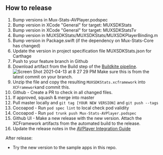 ## How to release
1. Bump versions in Mux-Stats-AVPlayer.podspec
1. Bump version in XCode "General" for target: MUXSDKStats
1. Bump version in XCode "General" for target: MUXSDKStatsTv
1. Bump version in MUXSDKStats/MUXSDKStats/MUXSDKPlayerBinding.m
1. Bump version in Package.swift (if the dependency on Mux-Stats-Core has changed)
1. Update the version in project specification file MUXSDKStats.json for Carthage
1. Push to your feature branch in Github
1. Download artifact from the Build step of the [Buildkite pipeline](https://buildkite.com/mux/stats-sdk-avplayer).
![Screen Shot 2021-04-13 at 8 27 29 PM](https://user-images.githubusercontent.com/1444681/114637753-14089180-9c98-11eb-87df-05e894d066d9.png) Make sure this is from the latest commit on your branch. 
1. Unzip the file and copy the resulting `MUXSDKStats.xcframework` into `XCFramework`and commit this.
4. Github - Create a PR to check in all changed files.
5. If approved, squash & merge into master
6. Pull master locally and `git tag [YOUR NEW VERSION]` and `git push --tags`
7. Cocoapod - Run `pod spec lint` to local check pod validity
8. Cocoapod - Run `pod trunk push Mux-Stats-AVPlayer.podspec`
9. Github UI - Make a new release with the new version. Attach the XCFramework artifacts from the automated build to the release.
10. Update the release notes in the [AVPlayer Integration Guide](https://docs.mux.com/docs/avplayer-integration-guide)

After release:

* Try the new version to the sample apps in this repo.

